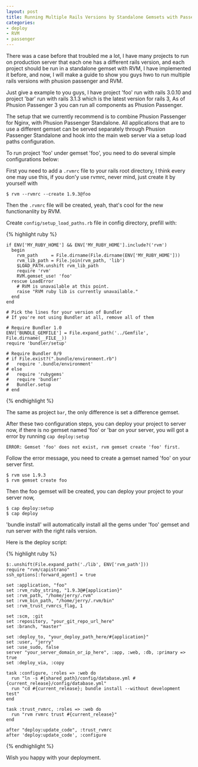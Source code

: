 ```yaml
---
layout: post
title: Running Multiple Rails Versions by Standalone Gemsets with Passenger
categories:
- deploy
- RVM
- passenger
---
```


There was a case before that troubled me a lot, I have many projects to run on production server that each one has a different rails version, and each project should be run in a standalone gemset with RVM, I have implemented it before, and now, I will make a guide to show you guys hwo to run multiple rails versions with phusion passenger and RVM.

Just give a example to you guys, I have project 'foo' run with rails 3.0.10 and project 'bar' run with rails 3.1.3 which is the latest version for rails 3, As of Phusion Passenger 3 you can run all components as Phusion Passenger.

The setup that we currently recommend is to combine Phusion Passenger for Nginx, with Phusion Passenger Standalone. All applications that are to use a different gemset can be served separately through Phusion Passenger Standalone and hook into the main web server via a setup load paths configuration.

To run project 'foo' under gemset 'foo', you need to do several simple configurations below:

First you need to add a `.rvmrc` file to your rails root directory, I think every one may use this, if you don'y use rvmrc, never mind, just create it by yourself with

    $ rvm --rvmrc --create 1.9.3@foo
    
Then the `.rvmrc` file will be created, yeah, that's cool for the new functionanlity by RVM.

Create `config/setup_load_paths.rb` file in config directory, prefill with:

{% highlight ruby %}

    if ENV['MY_RUBY_HOME'] && ENV['MY_RUBY_HOME'].include?('rvm')
      begin
        rvm_path     = File.dirname(File.dirname(ENV['MY_RUBY_HOME']))
        rvm_lib_path = File.join(rvm_path, 'lib')
        $LOAD_PATH.unshift rvm_lib_path
        require 'rvm'
        RVM.gemset_use! 'foo'
      rescue LoadError
        # RVM is unavailable at this point.
        raise "RVM ruby lib is currently unavailable."
      end
    end

    # Pick the lines for your version of Bundler
    # If you're not using Bundler at all, remove all of them

    # Require Bundler 1.0 
    ENV['BUNDLE_GEMFILE'] = File.expand_path('../Gemfile', File.dirname(__FILE__))
    require 'bundler/setup'

    # Require Bundler 0/9
    # if File.exist?(".bundle/environment.rb")
    #   require '.bundle/environment'
    # else
    #   require 'rubygems'
    #   require 'bundler'
    #   Bundler.setup
    # end
{% endhighlight %}

The same as project `bar`, the only difference is set a difference gemset.

After these two configuration steps, you can deploy your project to server now,
if there is no gemset named 'foo' or 'bar on your server, you will got a error by running `cap deploy:setup`

    ERROR: Gemset 'foo' does not exist, rvm gemset create 'foo' first.
    
Follow the error message, you need to create a gemset named 'foo' on your server first.

    $ rvm use 1.9.3
    $ rvm gemset create foo
    
Then the foo gemset will be created, you can deploy your project to your server now,

    $ cap deploy:setup
    $ cap deploy
    
'bundle install' will automatically install all the gems under 'foo' gemset and run server with the right rails version.

Here is the deploy script:

{% highlight ruby %}

    $:.unshift(File.expand_path('./lib', ENV['rvm_path']))
    require "rvm/capistrano"
    ssh_options[:forward_agent] = true

    set :application, "foo"
    set :rvm_ruby_string, "1.9.3@#{application}"
    set :rvm_path, "/home/jerry/.rvm"
    set :rvm_bin_path, "/home/jerry/.rvm/bin"
    set :rvm_trust_rvmrcs_flag, 1

    set :scm, :git
    set :repository, "your_git_repo_url_here"
    set :branch, "master"

    set :deploy_to, "your_deploy_path_here/#{application}"
    set :user, "jerry"
    set :use_sudo, false
    server "your_server_domain_or_ip_here", :app, :web, :db, :primary => true
    set :deploy_via, :copy

    task :configure, :roles => :web do
      run "ln -s #{shared_path}/config/database.yml #{current_release}/config/database.yml"
      run "cd #{current_release}; bundle install --without development test"
    end

    task :trust_rvmrc, :roles => :web do
      run "rvm rvmrc trust #{current_release}"
    end

    after "deploy:update_code", :trust_rvmrc
    after 'deploy:update_code', :configure
    
{% endhighlight %}
    
Wish you happy with your deployment.
